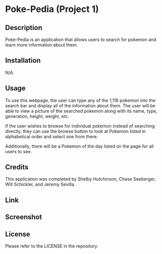 # Poke-Pedia (Project 1)

## Description

Poke-Pedia is an application that allows users to search for pokemon and learn more information about them.

## Installation

N/A

## Usage

To use this webpage, the user can type any of the 1,118 pokemon into the search bar and display all of the information about them. The user will be able to view a picture of the searched pokemon along with its name, type, generation, height, weight, etc. 

If the user wishes to browse for individual pokemon instead of searching directly, they can use the browse button to look at Pokemon listed in alphabetical order and select one from there.

Additionally, there will be a Pokemon of the day listed on the page for all users to see.

## Credits

This application was completed by Shelby Hutchinson, Chase Seeberger, Will Schickler, and Jeremy Sevilla.

## Link

<!-- Link to DEPLOYED application -->

## Screenshot

<!-- Screenshot of finished application -->

## License

Please refer to the LICENSE in the repository.